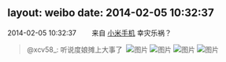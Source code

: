 layout: weibo
date: 2014-02-05 10:32:37
---
<meta name="referrer" content="no-referrer" />

2014-02-05 10:32:37  &nbsp;&nbsp;&nbsp;&nbsp;&nbsp;&nbsp; 来自 <a href="http://app.weibo.com/t/feed/22zMnn" rel="nofollow">小米手机</a>
幸灾乐祸？
>  @xcv58_: 听说度娘摊上大事了 ​​​
>  ![图片](https://ww4.sinaimg.cn/large/801f7e9ajw1ed7whbxztvj20k00zk7ab.jpg)
>  ![图片](https://ww4.sinaimg.cn/large/801f7e9ajw1ed7whnzrlhj20k00zkn49.jpg)
>  ![图片](https://ww4.sinaimg.cn/large/801f7e9ajw1ed7whzb9orj20k00zk463.jpg)
>  ![图片](https://ww1.sinaimg.cn/large/801f7e9ajw1ed7widpvbxj20k00zkwn2.jpg)
